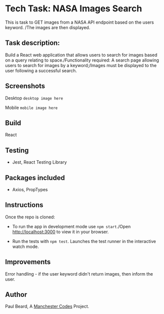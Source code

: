 # Tech Task: NASA Images Search

This is task to GET images from a NASA API endpoint based on the users keyword.  /The images are then displayed.

## Task description:

Build a React web application that allows users to search for images based on a query relating to space./Functionality required: A search page allowing users to search for images by a keyword;/Images must be displayed to the user following a successful search.

## Screenshots

Desktop
`desktop image here`

Mobile
`mobile image here`

## Build

React

## Testing

* Jest, React Testing Library

## Packages included

* Axios, PropTypes

## Instructions

Once the repo is cloned:

* To run the app in development mode use `npm start`./Open [http://localhost:3000](http://localhost:3000) to view it in your browser. 

* Run the tests with `npm test`. Launches the test runner in the interactive watch mode. 

## Improvements

Error handling - if the user keyword didn't return images, then inform the user.

## Author

Paul Beard, A [Manchester Codes](https://www.manchestercodes.com/) Project.